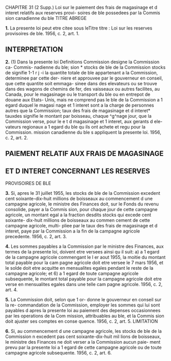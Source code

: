 CHAPITRE 31 (2 Supp.)
Loi sur le paiement des frais de magasinage
et d interet relatifs aux reserves provi-
soires de ble possedees par la Commis
sion canadienne du ble
TITRE ABREGE

**1.** La presente loi peut etre citee sous leTitre
titre : Loi sur les reserves provisoires de
ble. 1956, c. 2, art. 1.

## INTERPRETATION

**2.** (1) Dans la presente loi Definitions
Commission designe la Commission ca- Commis-
nadienne du ble; sion *
stocks de ble de la Commission stocks de
signifie 1-1 r j -i
la quantite totale de ble appartenant a
la Commission, determinee par cette der-
niere et approuvee par le gouverneur en
conseil, que cette quantite soit emmaga-
sinee dans des elevateurs ou se trouve
dans des wagons de chemins de fer, des
vaisseaux ou autres facilites, au Canada,
pour le magasinage ou le transport du
ble ou en entrepot de douane aux Etats-
Unis, mais ne comprend pas le ble de la
Commission a 1 egard duquel le magasi
nage et 1 interet sont a la charge de
personnes autres que la Commission;
taux des frais de magasinage et d interet* tauxdes
signifie le montant par boisseau, chaque ^g^nage
jour, que la Commission verse, pour le e t d
magasinage et 1 interet, aux gerants d ele-
vateurs regionaux a 1 egard du ble qu ils
ont achete et regu pour la Commission.
mission canadienne du ble s appliquent
la presente loi. 1956, c. 2, art. 2.

## PAIEMENT RELATIF AUX FRAIS DE MAGASINAGE

## ET D INTERET CONCERNANT LES RESERVES
PROVISOIRES DE BLE

**3.** Si, apres le 31 juillet 1955, les stocks
de ble de la Commission excedent cent
soixante-dix-huit millions de boisseaux au
commencement d une campagne agricole,
le ministre des Finances doit, sur le Fonds
du revenu consolide, payer a la Commis
sion, pour chaque jour de cette campagne
agricole, un montant egal a la fraction
desdits stocks qui excede cent soixante-
dix-huit millions de boisseaux au commen
cement de cette campagne agricole, multi-
pliee par le taux des frais de magasinage
et d interet, paye par la Commission a la
fin de la campagne agricole precedente.
1956, c. 2, art. 3.

**4.** Les sommes payables a la Commission
par le ministre des Finances, aux termes
de la presente loi, doivent etre versees ainsi
qu il suit:
a) a 1 egard de la campagne agricole
commengant le l er aout 1955, la moitie
du montant total payable pour la cam
pagne agricole doit etre versee le 7 mars
1956, et le solde doit etre acquitte en
mensualites egales pendant le reste de la
campagne agricole; et
6) a 1 egard de toute campagne agricole
subsequente, le montant total payable
pour la campagne agricole doit etre verse
en mensualites egales dans une telle cam
pagne agricole. 1956, c. 2, art. 4.

**5.** La Commission doit, selon que 1 or-
donne le gouverneur en conseil sur la re-
commandation de la Commission, employer
les sommes qui lui sont payables d apres
la presente loi au paiement des depenses
occasionnees par les operations de la Com
mission, attribuables au ble, et la Commis
sion doit ajuster ses comptes en conse
quence. 1956, c. 2, art. 5.
LIMITATION

**6.** Si, au commencement d une campagne
agricole, les stocks de ble de la Commission
n excedent pas cent soixante-dix-huit mil
lions de boisseaux, le ministre des Finances
ne doit verser a la Commission aucun paie-
ment prevu par la presente loi a 1 egard
de cette campagne agricole ou de toute
campagne agricole subsequente. 1956, c. 2,
art. 6.

